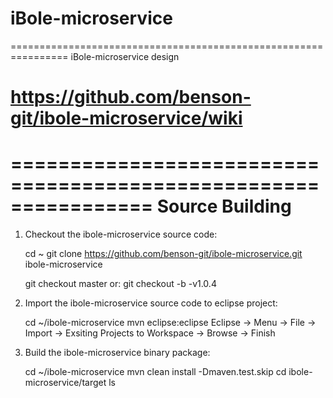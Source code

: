 # iBole-microservice

================================================================
iBole-microservice design

https://github.com/benson-git/ibole-microservice/wiki
================================================================

================================================================
Source Building
================================================================

1. Checkout the ibole-microservice source code:

    cd ~
    git clone https://github.com/benson-git/ibole-microservice.git ibole-microservice

    git checkout master
    or: git checkout -b -v1.0.4

2. Import the ibole-microservice source code to eclipse project:

    cd ~/ibole-microservice
    mvn eclipse:eclipse
    Eclipse -> Menu -> File -> Import -> Exsiting Projects to Workspace -> Browse -> Finish

3. Build the ibole-microservice binary package:

    cd ~/ibole-microservice
    mvn clean install -Dmaven.test.skip
    cd ibole-microservice/target
    ls
